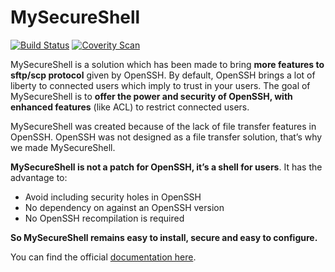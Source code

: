 MySecureShell
=============

[![Build Status](https://travis-ci.org/mysecureshell/mysecureshell.svg?branch=master)](https://travis-ci.org/mysecureshell/mysecureshell)  [![Coverity Scan](https://scan.coverity.com/projects/8386/badge.svg)](https://scan.coverity.com/projects/mysecureshell-mysecureshell)

MySecureShell is a solution which has been made to bring **more features to sftp/scp protocol** given by OpenSSH. By default, OpenSSH brings a lot of liberty to connected users which imply to trust in your users. The goal of MySecureShell is to **offer the power and security of OpenSSH, with enhanced features** (like ACL) to restrict connected users.

MySecureShell was created because of the lack of file transfer features in OpenSSH. OpenSSH was not designed as a file transfer solution, that’s why we made MySecureShell.

**MySecureShell is not a patch for OpenSSH, it’s a shell for users**. It has the advantage to:

* Avoid including security holes in OpenSSH
* No dependency on against an OpenSSH version
* No OpenSSH recompilation is required

**So MySecureShell remains easy to install, secure and easy to configure.**

You can find the official [documentation here](https://mysecureshell.readthedocs.io/).
